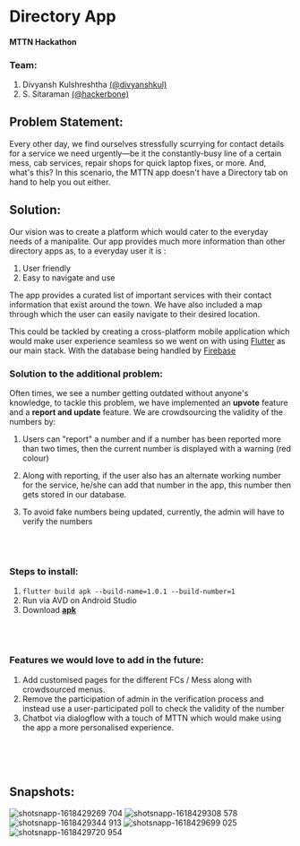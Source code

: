 # Directory App

#### MTTN Hackathon

### Team:
1. Divyansh Kulshreshtha [(@divyanshkul)](https://www.github.com/divyanshkul)
2. S. Sitaraman [(@hackerbone)](https://www.github.com/hackerbone)

## Problem Statement:

Every other day, we find ourselves stressfully scurrying for contact details for a service we need urgently—be it the constantly-busy line of a certain mess, cab services, repair shops for quick laptop fixes, or more. And, what's this? In this scenario, the MTTN app doesn't have a Directory tab on hand to help you out either.

## Solution:

Our vision was to create a platform which would cater to the everyday needs of a manipalite. Our app provides much more information than other directory apps as, to a everyday user it is :

1.  User friendly
2.  Easy to navigate and use

The app provides a curated list of important services with their contact information that exist around the town. We have also included a map through which the user can easily navigate to their desired location.

This could be tackled by creating a cross-platform mobile application which would make user experience seamless so we went on with using [Flutter](https://flutter.dev/) as our main stack.
With the database being handled by [Firebase](https://firebase.google.com/)

### Solution to the additional problem:

Often times, we see a number getting outdated without anyone's knowledge, to tackle this problem, we have implemented an **upvote** feature and a **report and update** feature.
We are crowdsourcing the validity of the numbers by:

1. Users can "report" a number and if a number has been reported more than two times, then the current number is displayed with a warning (red colour)

2. Along with reporting, if the user also has an alternate working number for the service, he/she can add that number in the app, this number then gets stored in our database.

3. To avoid fake numbers being updated, currently, the admin will have to verify the numbers

<br>
<br>

### Steps to install:
1. ```flutter build apk --build-name=1.0.1 --build-number=1```
2. Run via AVD on Android Studio
3. Download [**apk**](https://drive.google.com/file/d/1e9Rfc-K96YrLRCr9EZAt645ZwZY2Uqzh/view?usp=sharing)

<br>
<br>


### Features we would love to add in the future:

1.  Add customised pages for the different FCs / Mess along with crowdsourced menus.
2.  Remove the participation of admin in the verification process and instead use a user-participated poll to check the validity of the number
3.  Chatbot via dialogflow with a touch of MTTN which would make using the app a more personalised experience.



<br>
<br>
<br>

## Snapshots:

![shotsnapp-1618429269 704](https://user-images.githubusercontent.com/34028379/114770533-2dd5d180-9d89-11eb-89cd-acc959f56b5b.png)
![shotsnapp-1618429308 578](https://user-images.githubusercontent.com/34028379/114770540-30382b80-9d89-11eb-8dee-d7ad22f5776e.png)
![shotsnapp-1618429344 913](https://user-images.githubusercontent.com/34028379/114770548-3201ef00-9d89-11eb-923f-32092b98ce71.png)
![shotsnapp-1618429699 025](https://user-images.githubusercontent.com/34028379/114770556-34fcdf80-9d89-11eb-95e4-957a8aa748bb.png)
![shotsnapp-1618429720 954](https://user-images.githubusercontent.com/34028379/114770866-902ed200-9d89-11eb-8aa8-bccaa614c665.png)
